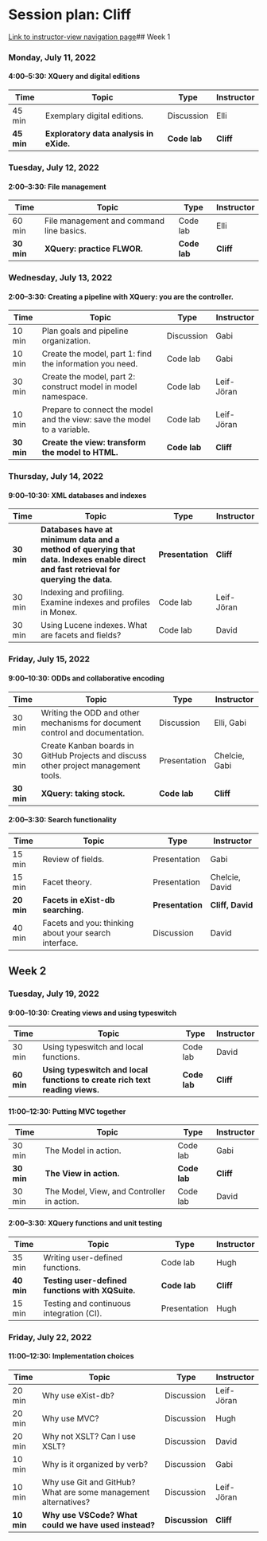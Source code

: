 # Session plan: Cliff

[Link to instructor-view navigation page](daily_instructor_view.md)## Week 1

### Monday, July 11, 2022

#### 4:00–5:30: XQuery and digital editions

Time | Topic | Type | Instructor
---- | ---- | ---- | ---- 
45 min | Exemplary digital editions. | Discussion | Elli
**45 min** | **Exploratory data analysis in eXide.** | **Code lab** | **Cliff**

### Tuesday, July 12, 2022

#### 2:00–3:30: File management

Time | Topic | Type | Instructor
---- | ---- | ---- | ---- 
60 min | File management and command line basics. | Code lab | Elli
**30 min** | **XQuery: practice FLWOR.** | **Code lab** | **Cliff**

### Wednesday, July 13, 2022

#### 2:00–3:30: Creating a pipeline with XQuery: you are the controller.

Time | Topic | Type | Instructor
---- | ---- | ---- | ---- 
10 min | Plan goals and pipeline organization. | Discussion | Gabi
10 min | Create the model, part 1: find the information you need. | Code lab | Gabi
30 min | Create the model, part 2: construct model in model namespace. | Code lab | Leif-Jöran
10 min | Prepare to connect the model and the view: save the model to a variable. | Code lab | Leif-Jöran
**30 min** | **Create the view: transform the model to HTML.** | **Code lab** | **Cliff**

### Thursday, July 14, 2022

#### 9:00–10:30: XML databases and indexes

Time | Topic | Type | Instructor
---- | ---- | ---- | ---- 
**30 min** | **Databases have at minimum data and a method of querying that data. Indexes enable direct and fast retrieval for querying the data.** | **Presentation** | **Cliff**
30 min | Indexing and profiling. Examine indexes and profiles in Monex. | Code lab | Leif-Jöran
30 min | Using Lucene indexes. What are facets and fields? | Code lab | David

### Friday, July 15, 2022

#### 9:00–10:30: ODDs and collaborative encoding

Time | Topic | Type | Instructor
---- | ---- | ---- | ---- 
30 min | Writing the ODD and other mechanisms for document control and documentation. | Discussion | Elli, Gabi
30 min | Create Kanban boards in GitHub Projects and discuss other project management tools. | Presentation | Chelcie, Gabi
**30 min** | **XQuery: taking stock.** | **Code lab** | **Cliff**

#### 2:00–3:30: Search functionality

Time | Topic | Type | Instructor
---- | ---- | ---- | ---- 
15 min | Review of fields. | Presentation | Gabi
15 min | Facet theory. | Presentation | Chelcie, David
**20 min** | **Facets in eXist-db searching.** | **Presentation** | **Cliff, David**
40 min | Facets and you: thinking about your search interface. | Discussion | David

## Week 2

### Tuesday, July 19, 2022

#### 9:00–10:30: Creating views and using typeswitch

Time | Topic | Type | Instructor
---- | ---- | ---- | ---- 
30 min | Using typeswitch and local functions. | Code lab | David
**60 min** | **Using typeswitch and local functions to create rich text reading views.** | **Code lab** | **Cliff**

#### 11:00–12:30: Putting MVC together

Time | Topic | Type | Instructor
---- | ---- | ---- | ---- 
30 min | The Model in action. | Code lab | Gabi
**30 min** | **The View in action.** | **Code lab** | **Cliff**
30 min | The Model, View, and Controller in action. | Code lab | David

#### 2:00–3:30: XQuery functions and unit testing

Time | Topic | Type | Instructor
---- | ---- | ---- | ---- 
35 min | Writing user-defined functions. | Code lab | Hugh
**40 min** | **Testing user-defined functions with XQSuite.** | **Code lab** | **Cliff**
15 min | Testing and continuous integration (CI). | Presentation | Hugh

### Friday, July 22, 2022

#### 11:00–12:30: Implementation choices

Time | Topic | Type | Instructor
---- | ---- | ---- | ---- 
20 min | Why use eXist-db? | Discussion | Leif-Jöran
20 min | Why use MVC? | Discussion | Hugh
20 min | Why not XSLT? Can I use XSLT? | Discussion | David
10 min | Why is it organized by verb? | Discussion | Gabi
10 min | Why use Git and GitHub? What are some management alternatives? | Discussion | Leif-Jöran
**10 min** | **Why use VSCode? What could we have used instead?** | **Discussion** | **Cliff**

